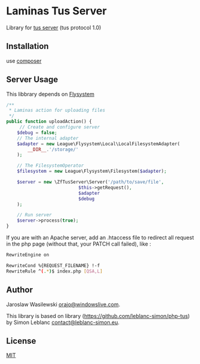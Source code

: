 Laminas Tus Server
======

Library for [tus server](http://www.tus.io/) (tus protocol 1.0)

Installation
------------

use [composer](http://getcomposer.org/)

Server Usage
------------
This libbrary depends on [Flysystem](https://flysystem.thephpleague.com/)

```php
/**
 * Laminas action for uploading files
 */
public function uploadAction() {
     // Create and configure server
    $debug = false;
    // The internal adapter
    $adapter = new League\Flysystem\Local\LocalFilesystemAdapter(
        __DIR__.'/storage/'
    );

    // The FilesystemOperator
    $filesystem = new League\Flysystem\Filesystem($adapter);

    $server = new \ZfTusServer\Server('/path/to/save/file', 
                           $this->getRequest(),
                           $adapter
                           $debug
    );

    // Run server
    $server->process(true);
}
```

If you are with an Apache server, add an .htaccess file to redirect all request in the php page (without that, your PATCH call failed), like :

```bash
RewriteEngine on

RewriteCond %{REQUEST_FILENAME} !-f
RewriteRule ^(.*)$ index.php [QSA,L]
```


Author
------

Jaroslaw Wasilewski <orajo@windowslive.com>.

This library is based on library (https://github.com/leblanc-simon/php-tus) by Simon Leblanc <contact@leblanc-simon.eu>.

License
-------

[MIT](http://opensource.org/licenses/MIT)
